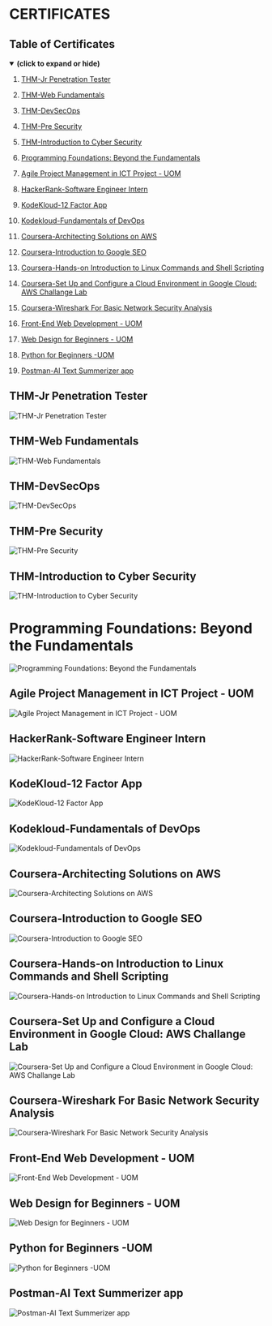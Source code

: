 # CERTIFICATES

## Table of Certificates
<details open>
<summary><b>(click to expand or hide)</b></summary>  


1. [THM-Jr Penetration Tester](#thmjt)
  
1. [THM-Web Fundamentals](#thmweb)

1. [THM-DevSecOps](#thmdev)
  
1. [THM-Pre Security](#thms)
  
1. [THM-Introduction to Cyber Security](#thmcs)

1. [Programming Foundations: Beyond the Fundamentals](#fp)

1. [Agile Project Management in ICT Project - UOM](#uom1)

1. [HackerRank-Software Engineer Intern](#hkr1)
   
1. [KodeKloud-12 Factor App](#tf)

1. [Kodekloud-Fundamentals of DevOps](#devops)

1. [Coursera-Architecting Solutions on AWS](#ca1)

1. [Coursera-Introduction to Google SEO](#ca2)

1. [Coursera-Hands-on Introduction to Linux Commands and Shell Scripting](#ca3)

1. [Coursera-Set Up and Configure a Cloud Environment in Google Cloud: AWS Challange Lab](#ca4)

1. [Coursera-Wireshark For Basic Network Security Analysis](#ca5)

1. [Front-End Web Development - UOM](#uom2)

1. [Web Design for Beginners - UOM](#uom3)

1. [Python for Beginners -UOM](#uom4)

1. [Postman-AI Text Summerizer app](#post)


</details>

<a id="thmjt"></a>
## THM-Jr Penetration Tester

![THM-Jr Penetration Tester](https://github.com/YuklidD/YuklidD/blob/763572410a97a251e5fa2563197b9826ae31e3b1/Assets/THM-EKLRTWXJNO.png)

<a id="thmweb"></a>
## THM-Web Fundamentals

![THM-Web Fundamentals](https://github.com/YuklidD/YuklidD/blob/main/Assets/THM-KLCSPMEIKH.png)

<a id="thmdev"></a>
## THM-DevSecOps

![THM-DevSecOps](https://github.com/YuklidD/YuklidD/blob/main/Assets/THM-IPHPESAJ7S.png)

<a id="thms"></a>
## THM-Pre Security

![THM-Pre Security](https://github.com/YuklidD/YuklidD/blob/main/Assets/THM-Pre%20Security.jpg)

<a id="thmcs"></a>
## THM-Introduction to Cyber Security

![THM-Introduction to Cyber Security](https://github.com/YuklidD/YuklidD/blob/main/Assets/THM-Introduction%20to%20Cyber%20Security.jpg)

<a id="fp"></a>
# Programming Foundations: Beyond the Fundamentals

![Programming Foundations: Beyond the Fundamentals](https://github.com/YuklidD/YuklidD/blob/e255bb71279dd848ec2ce7caf6387ecf80a653f1/Assets/Programming%20Foundations%3A%20Beyond%20the%20Fundamentals.png)

<a id="uom1"></a>
## Agile Project Management in ICT Project - UOM

![Agile Project Management in ICT Project - UOM](https://github.com/YuklidD/YuklidD/blob/main/Assets/agile.jpg)

<a id="hkr1"></a>
## HackerRank-Software Engineer Intern

![HackerRank-Software Engineer Intern](https://github.com/YuklidD/YuklidD/blob/main/Assets/hackerRank.jpg)

<a id="tf"></a>
## KodeKloud-12 Factor App

![KodeKloud-12 Factor App](https://github.com/YuklidD/YuklidD/blob/main/Assets/KodeKloud-12%20Factor%20App.jpg)

<a id="devops"></a>
## Kodekloud-Fundamentals of DevOps

![Kodekloud-Fundamentals of DevOps](https://github.com/YuklidD/YuklidD/blob/main/Assets/Kodekloud-Fundamentals%20of%20DevOps.jpg)

<a id="ca1"></a>
## Coursera-Architecting Solutions on AWS

![Coursera-Architecting Solutions on AWS](https://github.com/YuklidD/YuklidD/blob/main/Assets/Coursera-Architecting%20Solutions%20on%20AWS.jpg)

<a id="ca2"></a>
## Coursera-Introduction to Google SEO

![Coursera-Introduction to Google SEO](https://github.com/YuklidD/YuklidD/blob/main/Assets/Coursera-Introduction%20to%20Google%20SEO.jpg)

<a id="ca3"></a>
## Coursera-Hands-on Introduction to Linux Commands and Shell Scripting

![Coursera-Hands-on Introduction to Linux Commands and Shell Scripting](https://github.com/YuklidD/YuklidD/blob/main/Assets/Coursera-Introduction%20to%20Linux%20Commands%20and%20Shell%20Scripting.jpg)

<a id="ca4"></a>
## Coursera-Set Up and Configure a Cloud Environment in Google Cloud: AWS Challange Lab

![Coursera-Set Up and Configure a Cloud Environment in Google Cloud: AWS Challange Lab](https://github.com/YuklidD/YuklidD/blob/main/Assets/Coursera-Set%20Up%20and%20Configure%20a%20Cloud%20Environment%20in%20Google%20Cloud%20-%20AWS-Challange%20Lab.jpeg)

<a id="ca5"></a>
## Coursera-Wireshark For Basic Network Security Analysis

![Coursera-Wireshark For Basic Network Security Analysis](https://github.com/YuklidD/YuklidD/blob/main/Assets/Coursera-Wireshark%20For%20Basic%20Network%20Security%20Analysis.jpeg)

<a id="uom2"></a>
## Front-End Web Development - UOM

![Front-End Web Development - UOM](https://github.com/YuklidD/YuklidD/blob/main/Assets/Front-End-Web.jpg)

<a id="uom3"></a>
## Web Design for Beginners - UOM

![Web Design for Beginners - UOM](https://github.com/YuklidD/YuklidD/blob/main/Assets/Web%20Design.jpg)

<a id="uom4"></a>
## Python for Beginners -UOM

![Python for Beginners -UOM](https://github.com/YuklidD/YuklidD/blob/main/Assets/Python.jpg)

<a id="post"></a>
## Postman-AI Text Summerizer app

![Postman-AI Text Summerizer app](https://github.com/YuklidD/YuklidD/blob/main/Assets/Postman-AI%20Text%20Summerizer%20app.jpg)



